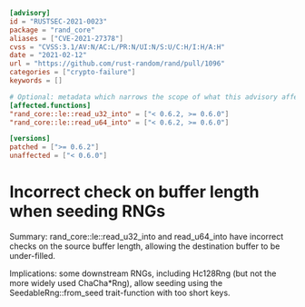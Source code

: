```toml
[advisory]
id = "RUSTSEC-2021-0023"
package = "rand_core"
aliases = ["CVE-2021-27378"]
cvss = "CVSS:3.1/AV:N/AC:L/PR:N/UI:N/S:U/C:H/I:H/A:H"
date = "2021-02-12"
url = "https://github.com/rust-random/rand/pull/1096"
categories = ["crypto-failure"]
keywords = []

# Optional: metadata which narrows the scope of what this advisory affects
[affected.functions]
"rand_core::le::read_u32_into" = ["< 0.6.2, >= 0.6.0"]
"rand_core::le::read_u64_into" = ["< 0.6.2, >= 0.6.0"]

[versions]
patched = [">= 0.6.2"]
unaffected = ["< 0.6.0"]
```

# Incorrect check on buffer length when seeding RNGs

Summary: rand_core::le::read_u32_into and read_u64_into have incorrect checks on the source buffer length, allowing the destination buffer to be under-filled.

Implications: some downstream RNGs, including Hc128Rng (but not the more widely used ChaCha*Rng), allow seeding using the SeedableRng::from_seed trait-function with too short keys.
